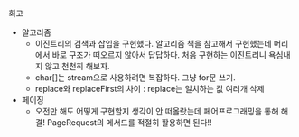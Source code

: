 회고 
- 알고리즘
	- 이진트리의 검색과 삽입을 구현했다. 알고리즘 책을 참고해서 구현했는데 머리에서 바로 구조가 떠오르지 않아서 답답하다. 처음 구현하는 이진트리니 욕심내지 않고 천천히 해보자.
    - char[]는 stream으로 사용하려면 복잡하다. 그냥 for문 쓰기.	
	- replace와 replaceFirst의 차이 : replace는 일치하는 값 여러개 삭제 
- 페이징
	- 오전만 해도 어떻게 구현할지 생각이 안 떠올랐는데 페어프로그래밍을 통해 해결! PageRequest의 메서드를 적절히 활용하면 된다!!	
